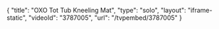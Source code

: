 {
    "title": "OXO Tot Tub Kneeling Mat",
    "type": "solo",
    "layout": "iframe-static",
    "videoId": "3787005",
    "url": "\/tvpembed\/3787005"
}